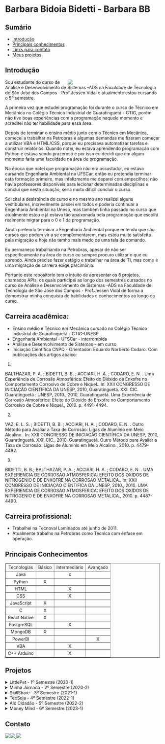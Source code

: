 <h1>Barbara Bidoia Bidetti - Barbara BB</h1>

<h2>Sumário</h2>

- [Introdução](#introdução)
- [Principais conhecimentos](#principais-conhecimentos)
- [Links para contato](#contato)
- [Meus projetos](#projetos)



<h2>Introdução</h2>



<img align="right"  src="https://avatars.githubusercontent.com/u/60778277?v=4"   width="300" heigh="300" />

Sou estudante do curso de Análise e Desenvolvimento de Sistemas -ADS na Faculdade de Tecnologia  de São José dos Campos - Prof.Jessen Vidal e atualmente estou cursando o 5º semestre.

<p>A primeira vez que estudei programação foi durante o curso de Técnico em Mecânica no Colégio Técnico Industrial de Guaratinguetá - CTIG, porém não tive boas experiências com a programação naquele momento e acreditei não ter habilidade para essa área.</p>
<p>Depois de terminar o ensino médio junto com o Técnico em Mecânica, começei a trabalhar na Petrobras e algumas demandas me fizeram começar a utilizar VBA e HTML/CSS, porque eu precisava automatizar tarefas e construir relatórios. Quando notei, eu estava aprendendo programação com Python e estava sendo prazeroso e por isso eu decidi que em algum momento faria uma faculdade na área de programação.</p>
<p>Na época que notei que programação não era assustador, eu estava cursando Engenharia Ambiental na UFSCar, então eu pretendia terminar esta formação primeiro, mas infelizmente me deparei com empecilhos, não havia professores disponíveis para lecionar determinadas disciplinas e concluí que nesta situação, seria muito dificil concluir o curso.</p>
<p>Solicitei a desistência do curso e no mesmo ano realizei alguns vestibulares, incrivelmente passei em todos e poderia continuar a Engenharia Ambiental na Unesp, mas também tinha passado no curso que atualmente estou e já estava tão apaixonada pela programação que escolhi realmente migrar para o 0 e 1 da programação.</p>
<p>Ainda pretendo terminar a Engenharia Ambiental porque entendo que são cursos que podem vir a se complementarem, mas estou muito satisfeita pela migração e hoje não temho mais medo de uma tela de comando.</p>

Eu permaneço trabalhando na Petrobras, apesar de não ser especificamente na área do curso eu sempre procuro utilizar o que eu aprendo.
Ainda preciso fazer estágio e trabalhar na área de TI, mas como é uma migração de carreira exige parcimônia.

Portanto este repositório tem o intuito de apresentar os 6 projetos, chamados APIs, os quais participei ao longo dos semestres cursados no curso de Análise e Desenvolvimento de Sistemas -ADS na Faculdade de Tecnologia  de São José dos Campos - Prof.Jessen Vidal de forma a demonstrar minha conquista de habilidades e conhecimentos ao longo do curso.

<h2>Carreira acadêmica:</h2>

* Ensino médio e Técnico em Mecânica cursado no Colégio Técnico Industrial de Guaratinguetá - CTIG-UNESP
* Engenharia Ambiental - UFSCar - interrompida
* Análise e Desenvolvimento de Sistemas -  em curso
* Iniciação Científica CNPQ - Orientador: Eduardo Norberto Codaro. Com publicações dos artigos abaixo:



 1.
 BALTHAZAR, P. A. ; BIDETTI, B. B. ; ACCIARI, H. A. ; CODARO, E. N. . Uma Experiência de Corrosão Atmosférica: Efeito do Dióxido de Enxofre no Comportamento Corrosivo de Cobre e Níquel.. In: XXII CONGRESSO DE INICIAÇÃO CIENTÍFICA DA UNESP, 2010, Guaratinguetá. XXII CIC. Guaratinguetá : UNESP, 2010., 2010, Guaratinguetá. Uma Experiência de Corrosão Atmosférica: Efeito do Dióxido de Enxofre no Comportamento Corrosivo de Cobre e Níquel., 2010. p. 4491-4494.

2.
 VAZ, E. L. S. ; BIDETTI, B. B. ; ACCIARI, H. A. ; CODARO, E. N. . Outro Método para Avaliar a Taxa de Corrosão: Ligas de Alumínio em Meio Alcalino.. In: XXII CONGRESSO DE INICIAÇÃO CIENTÍFICA DA UNESP, 2010, Guaratinguetá. XXII CIC., 2010, Guaratinguetá. Outro Método para Avaliar a Taxa de Corrosão: Ligas de Alumínio em Meio Alcalino., 2010. p. 4479-4482.

3.
 BIDETTI, B. B.; BALTHAZAR, P. A. ; ACCIARI, H. A. ; CODARO, E. N. . UMA EXPERIENCIA DE CORROSAO ATMOSFERICA: EFEITO DOS OXIDOS DE NITROGENIO E DE ENXOFRE NA CORROSAO METALICA.. In: XXII CONGRESSO DE INICIAÇÃO CIENTÍFICA DA UNESP, 2010., 2010. UMA EXPERIENCIA DE CORROSAO ATMOSFERICA: EFEITO DOS OXIDOS DE NITROGENIO E DE ENXOFRE NA CORROSAO METALICA., 2010. p. 4487-4490.
     
 
 
<h2>Carreira profissional:</h2>

- Trabalhei na Tecnoval Laminados até junho de 2011.
- Atualmente trabalho na Petrobras como Técnica com ênfase em operação.


<h2>Principais Conhecimentos</h2>



<table border="1">
    <tr>
        <td align="center">Tecnologias</td>
        <td align="center">Básico</td>
        <td align="center">Intermediário</td>
        <td align="center">Avançado</td>
     </tr>
     <tr>
        <td align="center">Java</td>
        <td align="center"></td>
        <td align="center">x</td>
        <td align="center"></td>
     </tr>
     <tr>
        <td align="center">Python</td>
        <td align="center">X</td>
        <td align="center"></td>
        <td align="center"></td>
     </tr>
     <tr>
        <td align="center">HTML</td>
        <td align="center"></td>
        <td align="center">X</td>
        <td align="center"></td>
     </tr>
      <tr>
        <td align="center">CSS</td>
        <td align="center"></td>
        <td align="center">X</td>
        <td align="center"></td>
     </tr>
     <tr>
        <td align="center">JavaScript</td>
        <td align="center">X</td>
        <td align="center"></td>
        <td align="center"></td>
     </tr>
      <tr>
        <td align="center">C</td>
        <td align="center">X</td>
        <td align="center"></td>
        <td align="center"></td>
     </tr>
        <tr>
        <td align="center">React Native</td>
        <td align="center">X</td>
        <td align="center"></td>
        <td align="center"></td>
     </tr>
     <tr>
        <td align="center">PostgreSQL</td>
        <td align="center"></td>
        <td align="center">X</td>
        <td align="center"></td>
     </tr>
     <tr>
        <td align="center">MongoDB</td>
        <td align="center">X</td>
        <td align="center"></td>
        <td align="center"></td>
     </tr>
         <tr>
        <td align="center">PowerBI</td>
        <td align="center"></td>
        <td align="center"></td>
        <td align="center">X</td>
     </tr>
         <tr>
        <td align="center">VBA</td>
        <td align="center"></td>
        <td align="center">X</td>
        <td align="center"></td>
     </tr>
         <tr>
        <td align="center">C++ Arduino</td>
        <td align="center"></td>
        <td align="center">X</td>
        <td align="center"></td>
     </tr>
  </table>
  
<h2>Projetos</h2>
  <details><summary><span color=`#0969DA`>LittlePet - 1º Semestre (2020-1)</span></summary>
<p>

<h1>LittlePet</h1>
 <img src="https://github.com/Barbara-BB/LittlePet/blob/main/Docs/imagens/logo%20little%20pet.png" >

# Parceiro acadêmico
No primeiro semestre não houve parceiro, a FATEC-SJC que atuou como parceiro do projeto.
A proposta era criar um projeto com utilização de arduino e programação em bloco, sendo que a ideia do projeto deveria ser definida pelo grupo.

# Sobre o projeto
A LittlePet foi criada com o propósito de atender roedores e lagomorfos, fornecendo um alimentador smart que fosse capaz de dispensar rações cilindricas sem travar, sendo que as rações cilindricas são o formato padrão para alimentos de roedores e lagomorfos. Também foi adicionado ao projeto a medição da quantidade de ração fornecida e a identificação do dispenser de ração vazio.

***[Link oficial do respositório :octocat:](https://github.com/Barbara-BB/LittlePet)***

# Tecnologias utilizadas

A LittlePet utilizou as seguintes tecnologias:


<p>C++ arduino - programação da WIFI-LORA</p>
<p>Kodular - programação do aplicativo com interface com a WIFI-LORA</p>
<p>Firebase - Banco de dados para valores medidos</p>
<p>MQTT - comunicação da LittlePet</p>

# Hardwares utilizados

1. WIFI-Lora com Display
2. Ponte H dupla Driver motor
3. Motor 12V 15KGF
4. HX711
5. Balança
6. Fonte 12DC

 
  # Contribuições pessoais
  
O meu diferencial no projeto foi principalente na programação do hardware com C++ arduino, fiz todas as conexões dos dispositvos eletrônicos e realizei a programação para o funcionamento do motor, display e balança pela WIFI-LORA.

Também auxiliei no KODULAR no momento das conexões com o hardware.

Fiz as conexões com Firebase e MQTT.

  
# Hard Skills
  
- C++ ARDUINO: Sei fazer com autonomia.
- FIREBASE: Sei fazer com autonomia.
- KODULAR: Sei fazer com autonomia.
- MQTT: Sei fazer com auxilio de consultas.



# Soft Skills
 
- Liderança como Product Owner: 

Eu possuía um breve conhecimento sobre Scrum e nunca tinha desempenhado nenhuma função no Scrum.

Portanto nesse projeto tive a oportunidade de desenvolver liderança como Product Owner ao idealizar o produto com base nos requisitos.

Além do desafio de compartilhar esta visão do produto com grupo, pois necessitei estabelecer técnicas para que todos tivessem a mesma perspectiva que eu do produto a ser entregue.

- Proatividade:

A definição do que seria entregue em cada sprint em acordo com  o cliente era minha responsabilidade, por isso eu tive que sempre me antecipar às necessidades de cada sprint para conseguir negociar corretamente e ter uma visão ampla do projeto.

Portanto, antes de uma sprint encerrar, eu já tinha que ter planejado e estruturado a próxima para que a equipe não tivesse que aguardar as orientações.

- Autonomia: 

Eu não tinha muito conhecimento de programação, o contato tinha sido com o básico em Python e VBA.

Quando os requisitos do projeto foram apresentados, precisa possuir comandos em arduino ou semelhante por um aplicativo.

Eu não tinha noção da programação necessária para o projeto, tive que estudar muitas madrugadas para entender como funcionava.

A eletrônica, que eu já possuía conhecimento sólido da minha formação em Técnica em Mecânica, auspiciosamente, ajudou muito.

Durante as madrugadas eu combinava meus conhecimentos de eletrônica para montar os circuitos com as aprendizagens da programação para arduino e posteriormente para Wifi-Lora.

A cada sprint era necessário novas funcionalidades, o que me fez aprender C++ para programar o arduino e Wifi-Lora, MQTT para enviar/receber mensagens pela internet e Firebase para enviar os dados da balança para um banco de dados.

Portanto, eu pouco conhecia de linguagens de programação e mal sabia o que era um banco dados,mas lendo e assistindo muitos tutoriais em madrugadas sem fim, eu aprendi e implementei funcionalidades na LittlePet com programação e banco de dados.


</p>
</details>

<details><summary>Minha Jornada - 2º Semestre (2020-2)</summary>
<p>
<h1>Minha Jornada</h1>
 <img src="https://github.com/PITime01/Minha-Jornada/blob/master/documentos/Capa.gif" >

# Parceiro acadêmico
No segundo semestre, o parceiro acadêmico foi a IACIT.
 
A IACIT  é uma empresa brasileira que desenvolve produtos e sistemas para as áreas abaixo:
- Auxílio do Controle e do Tráfego Aéreo e Marítimo
- Defesa e Segurança Pública
- Fábrica de Software
- Meteorologia
- Pesquisa, Desenvolvimento e Inovação
- Telemetria e Agronegócio
 
Conheça melhor a  [IACIT](https://www.iacit.com.br/).
 
A proposta da IACIT tinha o intuito de auxiliar na administração da jornada de motoristas rodoviários, dessa forma, um sistema web deveria ser criado.

# Sobre o projeto
O Minha Jornada foi criado de forma atender motoristas rodoviários no registro de suas jornadas, atendendo os cumprimentos legais e acordos sindicais, sendo que o registro de jornadas, possibilitaria evidênciar os cumprimentos de folgas e o pagamento de horas trabalhadas.

***[Link oficial do respositório :octocat:](https://github.com/Barbara-BB/Minha-Jornada)***

# Tecnologias utilizadas

O Minha Jornada utilizou as seguintes tecnologias:


- Hibernate - Comunicação da interface com o banco de dados
- Postgres SQL - Banco de dados relacional para armazenamento dos dados
- Spring- Framework para estrutura MVC e gerenciamento de dependências do projeto
-  JAVA - Formulários, inserção de dados e consulta
- HTML e CSS - Front-end, interface gráfica do projeto
- FIGMA -Prototipação das telas do projeto
- BrModelo - Modelagem do banco de dados

# Contribuições pessoais
Auxiliei na busca das regras de acordos coletivos, na leitura das determinações legais para motoristas rodoviários de modo que o Minha Jornada atendesse às restrições.

No software, atuei focada no front-end, criando a prototipação, colaborado na criação das telas com HTML e CSS.
Tamém colaborei com a modelagem pelo BrModelo de forma que a modelagem do banco atendesse às regras de negócio.

Segue Implementações em que eu participei na construção:

<table>
  <tr>
    <td><img src="https://camo.githubusercontent.com/409a02e7e768d18513857a83297c0d1afacc591d35a838a59e4e3c45a35fa10d/68747470733a2f2f6a2e676966732e636f6d2f6f56714f4e582e676966" width="800" /></td>
      
  </tr>
    <tr>
     <td align="center">Listagem de usuários do Minha Jornada.</p></td>
     
  </tr>
 <tr> <td><img src="https://github.com/PITime01/Minha-Jornada/blob/SPRINT-2/crud_final_6.gif" width="800" /></td>   </tr>

  <tr><td align="center">CRUD de funcionários e sindicatos.</td></tr>
</table>
<div align="center">
<table>
  <tr align="center">
    <td align="center"><img src="https://github.com/PITime01/Minha-Jornada/blob/SPRINT-2/SPRINT%202/Diagrama%20sprint02.jpg" align="center" /></td>    
  </tr>
   <tr>
     <td align="center">Modelagem do banco de dados</p></td>
  </tr>
</table>
</div>


  
# Hard Skills
- HTML e CSS - construção das telas
- FIGMA - Prototipação do projeto para o cliente
- BrModelo - Modelagem do banco de dados




# Soft Skills
 
- Liderança como Product Owner: 

Aprimorei meus conhecimentos atuando como Product Owner, pois desta vez os requisitos e aprovações foram com uma empresa parceira, sendo assim, mais criterioso.

- Adaptabilidade:

Atuei como Master devido a ausência da pessoa designada em reuniões e feedbacks, desenvolvendo resiliência, pois repentinamente tive que atuar em dois postos.


- Comando:

Diante da dificuldade da presença do Master, tomei o comando de deslocar o Master para outra função e nomear outra pessoa como Master para que as atribuições de cada um fluissem como deveria ser desde o início.

- Autonomia: 

Eu já conhecia HTML, mas não conhecia CSS assim como não sabia como construir um CRUD(Create, Read, Update and Delete) de um banco de dados. Assistindo tutoriais, aprendi como realizá-los e apliquei no projeto.


</p>
</details>


<details><summary>SkillShare - 3º Semestre (2021-1)</summary>
<p>
<h1>SkillShare</h1>
 <div align="center">
 <img src="https://github.com/Barbara-BB/PortfolioTG/blob/main/imagens/SkillShare.PNG" >
 </div>

# Parceiro acadêmico
No terceiro semestre, o parceiro acadêmico foi a Ness Health.
A Ness Health através da IonicHealth promove inovação e transformação digital na medicina diagnóstica propondo soluções que automatizam, monitoram e teleoperam equipamentos clínicos. 

Conheça melhor a  [IonicHealth](https://pt-br.ionic.health/).

A proposta da Ness Health era criar um LMS (Learning Management System) para cadastro e realização de treinamentos on-line e gratuitos para funcionários aperfeiçoarem suas habilidades técnicas!

# Sobre o projeto
O SkillShare é um LMS que oferece cursos gratuitos on-line para aperfeiçoamento e aprendizagem dos colaboradores de uma empresa, ajustando-se às várias formas de aprendizado do usuário, além de permitir o controle e análise pelos gestores de sua staff.

***[Link oficial do respositório :octocat:](https://github.com/Barbara-BB/API-RGBA)***

# Tecnologias utilizadas

SkillShare utilizou as seguintes tecnologias:


- Hibernate - Comunicação da interface com o banco de dados
- Postgres SQL - Banco de dados relacional para armazenamento dos dados
- Spring- Framework para estrutura MVC e gerenciamento de dependências do projeto
- HTML e CSS - Front-end, interface gráfica do projeto
- Javascript - Animações nas telas e criação do Slider
- Java - Criação de cadastros, consultas e formulários
 - Invision - Criação do Wireframe
- FIGMA -Prototipação das telas do projeto
- BrModelo - Modelagem do banco de dados
- TakeBlip - Criação de Chatbot
- IBM Watson - Inteligência artificial pata o Chatbot

# Contribuições pessoais
Atuei no front end, estruturando o design do LMS com as imagens. Também criei grande parte do slider da tela principal utilizando Javascript.
 
Criei o Chatbot com integração de inteligência artifical da IBM Watson, que foi treinada por mim.

 Colaborei na criação do Wireframe, esboços das telas a serem entregues.



Segue Implementações em que eu participei na construção:

<table>
  <tr>
    <td><img src="https://github.com/giovannialves01/API-RGBA/blob/main/doc/Sprint1/GIFS/Home" width="500" /></td>
    <td><img src="https://github.com/giovannialves01/API-RGBA/blob/SPRINT-2/doc/Sprint%202/Gifs/chatbot%20e%20home.gif" width="500" /></td>      
  </tr>
   <tr>
     <td align="center">Slider e estrutura do LMS com as imagens.</p></td>
     <td align="center">Chatbot em funcionamento.</td>
  </tr>
</table>
<div align="center">
<table>
  <tr align="center">
    <td align="center"><img src="https://raw.githubusercontent.com/giovannialves01/API-RGBA/main/doc/Wireframes/Entrega%201/pagina_inicial.png" align="center" /></td>    
  </tr>
   <tr>
     <td align="center">Wireframes</p></td>
  </tr>
</table>
</div>


  
# Hard Skills
- HTML e CSS - construção das telas
- Javascript - Slider
- Invision - Wireframe
- TakeBlip - Construção do chatbot
- IBM Watson - Inteligência artificial utilizada para o chatbot




# Soft Skills
 
- Ideativa: 

Não havia requisito para o chatbot, mas eu tive a ideia de implementá-lo pois o LMS lidaria dieretamente com alunos e desta forma os alunos poderiam sanar a maioria das dúvidas pelo chatbot. 

Foi um desafio, pois nunca tinha construído um chatbot e foram vários testes para chegar no resultado final.

Também conhecia brevemente sobre IA, tive que aprender como treinar IA e idealizar as perguntas que as pessoas poderiam fazer e como provavelmente seriam feitas para poder treinar a IA da forma mais abrangente possível.

- Estudiosa:

Além de necessitar estudar para o chatbot e IA, eu também não tinha experiência com javascript, mas encarei o desafio e consegui estruturar o slider inicial.


- Realização:

Apesar de parte do grupo estar com mais experiência em programação, mantive muita perseverança com dedicação e estudos.
Toda a perseverança trouxe resultados que eu não sabia ser capaz de produzir, já que o uso de IA costuma ser exigido no último semestre do curso de ADS. 



</p>
</details>

<details><summary>TecSoja - 4º Semestre (2022-1)</summary>
<p>
<h1>SkillShare</h1>
 <div align="center">
 <img src="https://github.com/Barbara-BB/PortfolioTG/blob/main/imagens/TecSojacapa.jpg" >
 </div>

# Parceiro acadêmico
No quarto semestre, o parceiro acadêmico foi a Visiona.
A Visiona é joint-venture entre a Embraer Defesa & Segurança e a Telebras,sendo uma empresa integradora brasileira de sistemas espaciais, com relevância para sensoriamento remoto de atuação nas áreas:
- Agronegócio
- Florestal
- Energia
- Meio ambiente
- Óleo e Gás
- Mineração
- Telecomunicações
- Governos
- Defesa & Segurança

  Conheça melhor a  [Visiona](https://www.visionaespacial.com.br).

A proposta da Visiona era a criação de um aplicativo, mobile, que permitisse o agricultor da soja registrar seus dados da plantação de forma a calcular  automaticamente pelo aplicativo a sua produtividade estimada e real e seus custos de produção.

# Sobre o projeto
O TecSoja é um aplicativo mobile android que permite registrar os dados da plantação, como distância entre plantas, com estes dados inseridos pelo usuário referente a sua plantação, a produtividade estimada e real é obtida.

Os custos também podem ser calculados com a inserção de dados do custos de sementes, maquinários entre outros itens que possam vir a somatizar o custo de produção.

Os talhões de cada agricultor é registrado e vinculado a fazenda correspondente com auxilio da geolocalização para demarcar o talhão permitindo um melhor gerenciamento da área de plantio.

Também há graficos sobre produtividade e custos para acompanhamento de tendências e uma análise mais analitica.

A previsão de tempo tamém está acessível para o agricultor, pois são dados essenciais para a produção de soja.

***[Link oficial do respositório :octocat:](https://github.com/ThomasPalma1/FatecAPI-04/tree/main)***

# Tecnologias utilizadas

TecSoja utilizou as seguintes tecnologias:


- React Native - O React Native é um framework, baseado em React, utilizado para construir a aplicação mobile com Javascript
- Node.JS - Processamento da aplicação pelo lado do servidor
- Expo - Ferramenta em conjunto com o React Native que acelera  o desenvolvimento, construção, implantação e iteração
- Postgres SQL - Banco de dados relacional para armazenamento dos dados
- Javascript - Utilizado para programação no React Native
- Invision - Criação do Wireframe
- FIGMA -Prototipação das telas do projeto
- BrModelo - Modelagem do banco de dados


# Contribuições pessoais

Atuei como Product Owner, sendo o projeto que mais exigiu da minha capacidade no levantamento de requisitos, pois necessitei estudar sobre o plantio de soja para conseguir entender o objetivo do aplicativo e entender as expectativas da empresa parceira.

O conhecimento sobre produção de soja inicialmente era praticamente nulo, mas tive que destrinchar todos os seus detalhes, desta forma, também fui referência para a orientação teórica da equipe.

Tive que construir todos os cáculos de produção e custos de soja, cálculos não simplórios.

Elaborei todo o Wireframe do aplicativo.

Colaborei na prototipação do aplicativo.

Também colaborei na modelagem do banco de dados pelo BrModelo.

Segue Implementações em que eu participei na construção:

<table>
  <tr>
    <td><img src="https://github.com/Barbara-BB/PortfolioTG/blob/main/imagens/TecSoja_Play.png" width="500" /></td>
    <td><img src="https://github.com/ThomasPalma1/FatecAPI-04/blob/entrega-02/docs/entrega-02.gif" width="500" /></td>      
  </tr>
   <tr>
     <td align="center"><a href="https://tecsoja.invisionapp.com/console/TecSoja-cl1u6icq10n2x01bx5h91dp4f?sortBy=1&sortOrder=1&viewLayout=2">Wireframe - clique aqui par interagir</a></p></td>
     <td align="center">Cálculos e informações da produção da soja.</td>
  </tr>
</table>




  
# Hard Skills
- BrModelo - Modelagem do banco de dados
- Invision - Criação do Wireframe
- FIGMA -Prototipação das telas do projeto
- BrModelo - Modelagem do banco de dados




# Soft Skills
 

- Estudiosa:

Tive que pesquisar, ler vários artigos, aprender a calcular dados de soja, mesmo sem ter um conhecimento inicial siginificativo a respeito.

As informações não foram fáceis de serem encontradas e foram de difícil compreensão, pois o que era algo trivial, que fazia parte da rotina de um agricultor, muitas vezes, era algo complexo para entender sem a vivência na agricultura.

Também busquei contatos para uma elucidação, descobrindo conhecimento familiar que eu não sabia que existia.

- Análitica:

Mantive pensamento crítico para entender as relações entre cada item considerado na produção da soja e como o resultado final seria impactado.

Atuei  de forma lógica para identificar como cada cálculo influênciava na produtividade. 


- Input:

Coletei todo o conhecimento sobre soja para construção do aplicativo, sendo a coleta de diversas formas: contatos, livros, internet e artigos.

- Comunicação:

Além de repassar todo meu conhecimento adquirido para a equipe, eu também apresentei todas as sprints do projeto, respondendo a inúmeras perguntas dos expectadores da apresentação sendo elas técnicas ou teóricas.


</p>
</details>
<details><summary>Alô Cidadão - 5º Semestre (2022-2)</summary>
<p>
<h1>Alô Cidadão</h1>
 <div align="center">
 <img src="https://github.com/Barbara-BB/PortfolioTG/blob/main/imagens/Alo%20Cidadao.jpg" >
 </div>

# Parceiro acadêmico
No quinto semestre, o parceiro acadêmico foi o Prof. Gerson da Penha Neto

A proposta era a criação de um aplicativo mobile que permitisse o cidadão de São José dos Campos notificar necessidade de obras e manutenção na cidade, além de visualizar as obras na cidade.

# Sobre o projeto
O Alô Cidadão é um aplicativo mobile que permite o cidadão registrar as demandas de obras e manutenção, permitindo uma solicitação mais detalhada e visual realizada pelo solicitante. 

A solução proposta permite que o cidadão realize a solicitação de obras/manutenção inserindo fotos, endereço ou geolocalização, além da descrição do problema. 

O aplicativo também prevê o atendimento à LGPD nos tratamentos de dados pessoais,logs de usuários e termos e condições. 

As obras sendo realizadas na cidade também poderão ser consultadas para facilitar o deslocamento dos cidadãos.

Há também o chatbot Urbanitas para suporte de dúvidas sobre o aplicativo.

***[Link oficial do respositório :octocat:](https://github.com/ThomasPalma1/FatecAPI-05)***

# Tecnologias utilizadas

TecSoja utilizou as seguintes tecnologias:


- React Native - O React Native é um framework, baseado em React, utilizado para construir a aplicação mobile com Javascript
- Node.JS - Processamento da aplicação pelo lado do servidor
- Postgres SQL - Banco de dados relacional para armazenamento dos dados
- MongoDB - Utilizado para armazenar as imagens das ocorrências cadastradas banco NoSQl para documentos.
- Python - Linguagem de programação utilizada no servidor, juntamente ao framework Flask.
- Flask - Framework empregado para o desenvolvimento de rotas e serviços que compõem a implementação da regra de negócio do servidor.
- Javascript - Utilizado para programação no React Native
- FIGMA -Prototipação das telas do projeto
- BrModelo - Modelagem do banco de dados
- TakeBlip - Construção do chatbot Urbanitas


# Contribuições pessoais
Atuei como Product Owner, definindo os requisitos e confirmando as estregas do projeto.

Construí a splash e o icon no aplicativo, foi um desafio, pois não é fácil configurar o Android Studio corretamente.
Além de precisar modificar a pasta android (responsável pelo sistema android do aplicativo) e tive que utilizar xml, que não tinha conhecimento sobre o que era e como formatar.

Construí o chatbot Urbanitas e criei o icone com link de acesso para ele dentro do aplicativo.

Colaborei na prototipação do aplicativo.

Segue Implementações em que eu participei na construção:

<table>
  <tr>
    <td><img src="https://github.com/ThomasPalma1/FatecAPI-05/blob/main/docs/videos/figma.gif" width="300" /></td>
    <td><img src="https://github.com/ThomasPalma1/FatecAPI-05/blob/main/docs/videos/Entrega01.gif" width="300" /></td>
   <td align="center"><img src="https://github.com/ThomasPalma1/FatecAPI-05/blob/main/docs/videos/Entrega02.gif" width="300" height="600" align="center" /></td>
       
  </tr>
   <tr>
     <td align="center">Protótipo</p></td>
     <td align="center">Splash e icon</td>
 <td align="center">Chatbot Urbanitas</td>
     </tr>
 </table>





  
# Hard Skills
- ReactNative - Splash e Icon
- TakeBlip - Chatbot
- FIGMA -Prototipação das telas do projeto
- LOG -Filtro para omitir e-mail


# Soft Skills
 

- Futurista:

Apesar do chatbot não ser requisito, eu sugeri um implementar porque vislumbrei que no uso do aplicativo, o usuário poderá necessitar tirar dúvidas, mas que seria dificil possuir suporte humano dedicado, então desta forma o chatbot supre essa demanda.

- Intelecção:

Apesar de existirem requisitos, muitas ideias implementadas no projeto foram propostas por mim em concordância com o parceiro acadêmico.


- Comando:

Infelizmente nem todos os participantes do projeto estavam ativos e por isso colabarei com a decisão de desvinculá-lo do projeto.
 
 - Input
 
 Devido a curiosidade de como omitir o e-mail de logs, utilizei grande porcentagem de horas dos ultimos dias antes da apresentação final pesquisando e aprendendo sobre este assunto. A curiosidade sobre logs fez com que eu ampliasse o assunto além do que eu tinha de expectativa para o projeto.

</p>
</details>
<details><summary>Money Mind - 6º Semestre (2023-1)</summary>
<p>
<h1>Money Mind</h1>
 <div align="center">
 <img src="https://github.com/Barbara-BB/PortfolioTG/blob/main/imagens/Logo_MM.png" >
 </div>

# Parceiro acadêmico
No sexto semestre, o parceiro acadêmico foi a JP Morgan.
 
A JP Morgan oferece serviços financeiros, sendo uma referência neste setor, deste modo, possui reconhecimento mundial e atua oferecendo serviços para um publico diferenciado, sendo eles:
- Private - Empresas com grande diferencial de mercado e consolidadas mundialmente.
- Chase - Empresas que apresentam potencial de mercado e perspectivas de sucesso.

  Conheça melhor a  [JP Morgan - Private](https://privatebank.jpmorgan.com/gl/en/about-us)
 
  Conheça melhor a  [JP Morgan - Chase](https://www.jpmorganchase.com/)

A proposta da empresa era a criação de um sistema web, que utilizasse os dados abertos do open finance que permitisse comparar tarifas e taxas entre bancos de forma a trazer maior transparência ao cidadão brasileiro sobre os comportamentos destas cobranças,além das menores tarifas disponíveis e com este propósito seria possível realizar escolhas melhores no momento de ter conta em bancos.

# Sobre o projeto
O Money Mind é um sistema web para comparar terifas de serviços bancários, verificar menores e maiores tarifas e obter sugestões por IA de serviços com base no perfil do usuário.
Características principais do sistema:

- Painel para consulta de taxas de produtos/serviços nas seguintes categorias: Bancos, produtos/serviços, moedas, taxas.

- Dashboard que contém as seguintes categorias: banco com taxas mais baixas e mais altas; histograma da média de uma tarifa com tendência; cinco principais bancos com taxas mais baixas em um período.

- Ferramenta de comparação de preços tarifários onde o usuário pode comparar os preços de: produtos/serviços, bancos, moedas.
 
- IA para sugestões de serviços com base nas pesquisas do usuário

***[Link oficial do respositório :octocat:](https://github.com/Barbara-BB/FatecAPI-06)***

# Tecnologias utilizadas

- Money Mind utilizou as seguintes tecnologias:

- TypeScript: Utilizado para tipagem e criação de interfaces

- VueJs: Utilizado para a criação da SPA, componentes e manipulação de eventos

- Java: Usado para o desenvolvimento back-end da aplicação.

- Spring: Utilizado para possibilitar a troca de dados entre o cliente e o servidor.

- Python: Usado para raspagem de dados e implementação da IA

- MySQL: Banco de dados relacional para a persistência e manipulação de dados.

- Scikit-learn: Utilizado para o aprendizado da IA

- TensorFlow: Utilizada na IA para aprendizado de máquina.


# Contribuições pessoais

- Atuei como Scrum Master, sendo a minha primeira experiência oficial para acompanhamento das tarefas pelo JIRA,realização de reuniões e ser o ponto focal para garantia do fluxo das atividades .

- Auxiliei também o Product Owner com o levatamento e entendimento dos requisitos, conversa com cliente e User Stories.

- Elaborei todo o Wireframe do sistema.

- Colaborei na prototipação do sistema.

- Ajustei tela para versão de página "light Mode".
 
- Criei tela de login e cadastro.


Segue Implementações em que eu participei na construção:

<table>
  <tr>
    <td><img src="https://github.com/Barbara-BB/FatecAPI-06/blob/main/docs/wireframe.gif" width="500" /></td>      
  </tr>
   <tr>
    <td><img src="https://github.com/Barbara-BB/PortfolioTG/blob/main/imagens/PaineldeTarifas.jpg" width="500" /></td>      
  </tr>

</table>




  
# Hard Skills
- Java: Sei fazer com auxilio.
- Spring Boot: Sei fazer com autonomia.
- Python: Sei fazer com autonomia.
- TypeScript: Sei fazer com auxilio.
- Vue: Sei fazer com autonomia.
- MySQL: Sei fazer com autonomia.
- Scikit-Learn: Sei fazer com auxilio.
- TensorFlow: Sei fazer com auxilio.




# Soft Skills
 

- Comunicação:

O feedback das sprints, assim como notas e necessidades de ajustes ficaram como minha responsabilidade como Scrum Master, então tive que me empenhar em proporcionar uma comunicação clara, efetiva e acessível a todos integrantes do grupo.
Também trouxe a ideia e proposta inicial do sistema para o contexto visual, entendendo como cada painel deveria funcionar.


- Organização:

Organizei as sprints no JIRA para metodologias ágeis de forma a ficar visual e atendendo todas as premissas do Scrum. 


- Desenvolvimento:

Colaborei com meu conhecimento e experiência em ser Product Owner em outras APIs de modo a auxiliar no desenvolvimento do integrante que estava nesta função.

- Adaptabilidade:

Aprendi a manter a funcionalidade de um projeto mesmo com empecilhos referente à base dados, ajustei e reconfigurei de forma a trazer uma informação de valor.


</p>
</details>

       
       

       


<h2>Contato</h2>


<a target="_blank" href="http://lattes.cnpq.br/8035863365100790?lipi=urn%3Ali%3Apage%3Ad_flagship3_profile_view_base_contact_details%3Bf5p2aZNDQFWDZTzVPmd65A%3D%3D">
  <img   src="https://img.shields.io/badge/Curriculo_Lattes-0077B5?style=for-the-badge&logo=linkedin=white" />
</a>
<a target="_blank" href="https://www.linkedin.com/in/barbara-bidetti-bb910a1b3?lipi=urn%3Ali%3Apage%3Ad_flagship3_profile_view_base_contact_details%3Bf5p2aZNDQFWDZTzVPmd65A%3D%3D">
  <img   src="https://img.shields.io/badge/LinkedIn-0077B5?style=for-the-badge&logo=linkedin&logoColor=white" />
</a> 
<a target="_blank" href="mailto:barbarabidetti@gmail.com">
  <img align="left"  src="https://img.shields.io/badge/Gmail-D14836?style=for-the-badge&logo=gmail&logoColor=white" />
</a>

